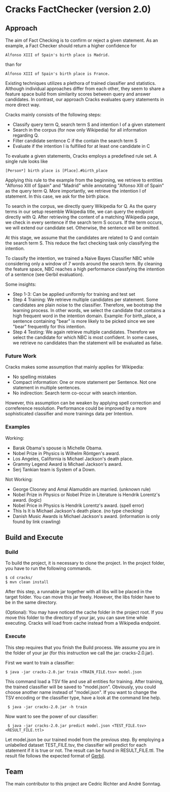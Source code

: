 # Cracks FactChecker (version 2.0)

## Approach
The aim of Fact Checking is to confirm or reject a given statement.
As an example, a Fact Checker should return a higher confidence for 
```
Alfonso XIII of Spain's birth place is Madrid.
```
than for 
```
Alfonso XIII of Spain's birth place is France.
```
Existing techniques utilizes a plethora of trained classifier and statistics.
Although individual approaches differ from each other, they seem to share a feature space build
from similarity scores between query and answer candidates. In contrast, our approach Cracks evaluates query statements in more 
direct way. 

Cracks mainly consists of the following steps:
+ Classify query term Q, search term S and intention I of a given statement
+ Search in the corpus (for now only Wikipedia) for all information regarding Q.
+ Filter candidate sentence C if the contain the search term S
+ Evaluate if the intention I is fulfilled for at least one candidate in C

To evaluate a given statements, Cracks employs a predefined rule set. A single rule looks like 
```
[Person*] birth place is [Place].#birth_place
```
Applying this rule to the example from the beginning, we retrieve to entities "Alfonso XIII of Spain"
and "Madrid" while annotating "Alfonso XIII of Spain" as the query term Q. More importantly, 
we retrieve the intention I of statement. In this case, we ask for the birth place.

To search in the corpus, we directly query Wikipedia for Q.
As the query terms in our setup resemble Wikipedia title, we can query the endpoint directly
with Q. After retrieving the content of a matching Wikipedia page,
we check in every sentence if the search term S occurs. If the term occurs, 
we will extend our candidate set. Otherwise, the sentence will be omitted.

At this stage, we assume that the candidates are related to Q and contain the search term S.
This reduce the fact checking task only classifying the intention.

To classify the intention, we trained a Naive Bayes Classifier NBC while considering only a window of 7 words around the search term.
By cleaning the feature space, NBC reaches a high performance classfying the intention 
of a sentence (see Gerbil evaluation).

Some insights:
+ Step 1-3: Can be applied uniformly for training and test set
+ Step 4 Training: We retrieve multiple candidates per statement. Some candidates are plain noise to the classifier. Therefore, we bootstrap the learning process. 
  In other words, we select the candidate that contains a high frequent word in the intention domain.
  Example: For birth_place, a sentence containing "bear" is more likely to be picked since we see "bear" frequently for this intention.
+ Step 4 Testing: We again retrieve multiple candidates. Therefore we select the candidate for which NBC is most confident.
  In some cases, we retrieve no candidates than the statement will be evaluated as false.

### Future Work
Cracks makes some assumption that mainly applies for Wikipedia:
+ No spelling mistakes
+ Compact information: One or more statement per Sentence. Not one statement in multiple sentences.
+ No indirection: Search term co-occur with search intention.

However, this assumption can be weaken by applying spell correction and correference resolution. 
Performance could be improved by a more sophisticated classifier and more trainings data per Intention.

### Examples

Working:
+ Barak Obama's spouse is Michelle Obama.
+ Nobel Prize in Physics is Wilhelm Röntgen's award.
+ Los Angeles, California is Michael Jackson's death place.
+ Grammy Legend Award is Michael Jackson's award.
+ Serj Tankian team is System of a Down.

Not Working:
+ George Clooney and Amal Alamuddin are married. (unknown rule)
+ Nobel Prize in Physics or Nobel Prize in Literature is Hendrik Lorentz's award. (logic)
+ Nobel Price in Physics is Hendrik Lorentz's award. (spell error)
+ This Is It is Michael Jackson's death place. (no type checking)
+ Danish Music Awards is Michael Jackson's award. (information is only found by link crawling)


## Build and Execute

### Build
To build the project, it is necessary to clone the project.
In the project folder, you have to run the following commands.
```
$ cd cracks/
$ mvn clean install
```
After this step, a runnable jar together with all libs will be placed 
in the target folder. You can move this jar freely. However, the libs folder have to be in the same directory.

(Optional): You may have noticed the cache folder in the project root.
If you move this folder to the directory of your jar, you can save time while executing.
Cracks will load from cache instead from a Wikipedia endpoint.

### Execute
This step requires that you finish the Build process. We assume you are in the folder of your jar
 (for this instruction we call the jar: cracks-2.0.jar).
 
 First we want to train a classifier:
 ```
 $ java -jar cracks-2.0.jar train <TRAIN_FILE.tsv> model.json
 ```
This command load a TSV file and use all entities for training.
After training, the trained classifier will be saved to "model.json".
Obviously, you could choose another name instead of "model.json".
If you want to change the TSV encoding or the classifier type, have a look at
the command line help.
```
 $ java -jar cracks-2.0.jar -h train
 ```
 
 Now want to see the power of our classifier:
 ```
  $ java -jar cracks-2.0.jar predict model.json <TEST_FILE.tsv> <RESULT_FILE.ttl> 
  ```
  Let model.json be our trained model from the previous step. By employing a unlabelled dataset TEST_FILE.tsv,
  the classifier will predict for each statement if it is true or not.
  The result can be found in RESULT_FILE.ttl. The result file follows the expected format of [Gerbil](http://aksw.org/Projects/GERBIL.html).
  
  
 ## Team
 The main contributor to this project are Cedric Richter and André Sonntag.
